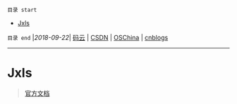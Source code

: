 `目录 start`
 
- [Jxls](#jxls)

`目录 end` |_2018-09-22_| [码云](https://gitee.com/gin9) | [CSDN](http://blog.csdn.net/kcp606) | [OSChina](https://my.oschina.net/kcp1104) | [cnblogs](http://www.cnblogs.com/kuangcp)
****************************************
# Jxls
> [官方文档](http://jxls.sourceforge.net/getting_started.html)

